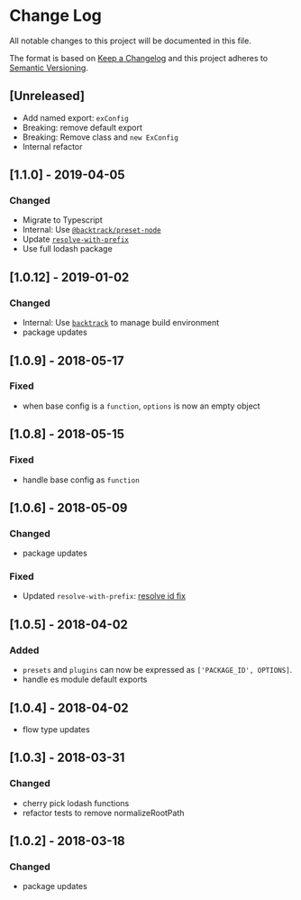 # Change Log

All notable changes to this project will be documented in this file.

The format is based on [Keep a Changelog](http://keepachangelog.com/)
and this project adheres to [Semantic Versioning](http://semver.org/).

## [Unreleased]

-   Add named export: `exConfig`
-   Breaking: remove default export
-   Breaking: Remove class and `new ExConfig`
-   Internal refactor

## [1.1.0] - 2019-04-05

### Changed

-   Migrate to Typescript
-   Internal: Use [`@backtrack/preset-node`](https://github.com/chrisblossom/backtrack-preset-node)
-   Update [`resolve-with-prefix`](https://github.com/chrisblossom/resolve-with-prefix)
-   Use full lodash package

## [1.0.12] - 2019-01-02

### Changed

-   Internal: Use [`backtrack`](https://github.com/chrisblossom/backtrack) to manage build environment
-   package updates

## [1.0.9] - 2018-05-17

### Fixed

-   when base config is a `function`, `options` is now an empty object

## [1.0.8] - 2018-05-15

### Fixed

-   handle base config as `function`

## [1.0.6] - 2018-05-09

### Changed

-   package updates

### Fixed

-   Updated `resolve-with-prefix`: [resolve id fix](https://github.com/chrisblossom/resolve-with-prefix/commit/6dfc4d4cd7d8a16678551496916aedc2636cf4a5)

## [1.0.5] - 2018-04-02

### Added

-   `presets` and `plugins` can now be expressed as `['PACKAGE_ID', OPTIONS]`.
-   handle es module default exports

## [1.0.4] - 2018-04-02

-   flow type updates

## [1.0.3] - 2018-03-31

### Changed

-   cherry pick lodash functions
-   refactor tests to remove normalizeRootPath

## [1.0.2] - 2018-03-18

### Changed

-   package updates
